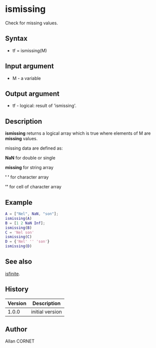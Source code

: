 # ismissing

Check for missing values.

## Syntax

- tf = ismissing(M)

## Input argument

- M - a variable

## Output argument

- tf - logical: result of 'ismissing'.

## Description

  <p><b>ismissing</b> returns a logical array which is true where elements of M are <b>missing</b> values.</p>
  <p>missing data are defined as:</p>
  <p><b>NaN</b> for double or single</p>
  <p><b>missing</b> for string array</p>
  <p><b>' '</b> for character array</p>
  <p><b>''</b> for cell of character array</p>

## Example

```matlab
A = ["Nel", NaN, "son"];
ismissing(A)
B = [1 2 NaN Inf];
ismissing(B)
C = 'Nel son'
ismissing(C)
D = {'Nel' '' 'son'}
ismissing(D)
```

## See also

[isfinite](isfinite.html).

## History

| Version | Description     |
| ------- | --------------- |
| 1.0.0   | initial version |

## Author

Allan CORNET
